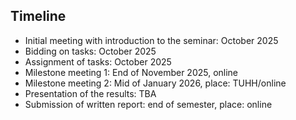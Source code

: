 ## Timeline

* Initial meeting with introduction to the seminar: October 2025
* Bidding on tasks: October 2025
* Assignment of tasks: October 2025
* Milestone meeting 1: End of November 2025, online
* Milestone meeting 2: Mid of January 2026, place: TUHH/online
* Presentation of the results: TBA
* Submission of written report: end of semester, place: online
